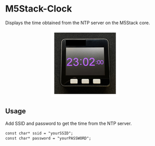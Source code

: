 # M5Stack-Clock

Displays the time obtained from the NTP server on the M5Stack core.

<div align="center">
<img src="./image/image.png"/>
</div>

## Usage

Add SSID and password to get the time from the NTP server.

```
const char* ssid = "yourSSID";
const char* password = "yourPASSWORD";
```
